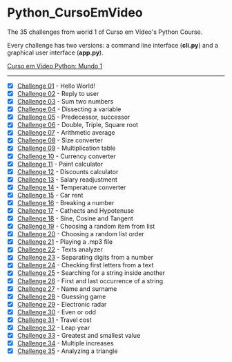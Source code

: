 # Python_CursoEmVideo

The 35 challenges from world 1 of Curso em Vídeo's Python Course.

Every challenge has two versions: a command line interface (**cli.py**) and a graphical user interface (**app.py**).

[Curso em Vídeo Python: Mundo 1](https://www.youtube.com/watch?v=S9uPNppGsGo&list=PLpwygc0AuGOXJ18fPwPNIeXvzKid_AUkm)

***

- [x] [Challenge 01](https://github.com/mtvlc/Python_CursoEmVideo/tree/main/World1/Challenge001) - Hello World!
- [x] [Challenge 02](https://github.com/mtvlc/Python_CursoEmVideo/tree/main/World1/Challenge002) - Reply to user
- [x] [Challenge 03](https://github.com/mtvlc/Python_CursoEmVideo/tree/main/World1/Challenge003) - Sum two numbers
- [x] [Challenge 04](https://github.com/mtvlc/Python_CursoEmVideo/tree/main/World1/Challenge004) - Dissecting a variable
- [x] [Challenge 05](https://github.com/mtvlc/Python_CursoEmVideo/tree/main/World1/Challenge005) - Predecessor, successor
- [x] [Challenge 06](https://github.com/mtvlc/Python_CursoEmVideo/tree/main/World1/Challenge006) - Double, Triple, Square root
- [x] [Challenge 07](https://github.com/mtvlc/Python_CursoEmVideo/tree/main/World1/Challenge007) - Arithmetic average
- [x] [Challenge 08](https://github.com/mtvlc/Python_CursoEmVideo/tree/main/World1/Challenge008) - Size converter
- [x] [Challenge 09](https://github.com/mtvlc/Python_CursoEmVideo/tree/main/World1/Challenge009) - Multiplication table
- [x] [Challenge 10](https://github.com/mtvlc/Python_CursoEmVideo/tree/main/World1/Challenge010) - Currency converter
- [x] [Challenge 11](https://github.com/mtvlc/Python_CursoEmVideo/tree/main/World1/Challenge011) - Paint calculator
- [x] [Challenge 12](https://github.com/mtvlc/Python_CursoEmVideo/tree/main/World1/Challenge012) - Discounts calculator
- [x] [Challenge 13](https://github.com/mtvlc/Python_CursoEmVideo/tree/main/World1/Challenge013) - Salary readjustment
- [x] [Challenge 14](https://github.com/mtvlc/Python_CursoEmVideo/tree/main/World1/Challenge014) - Temperature converter
- [x] [Challenge 15](https://github.com/mtvlc/Python_CursoEmVideo/tree/main/World1/Challenge015) - Car rent
- [x] [Challenge 16](https://github.com/mtvlc/Python_CursoEmVideo/tree/main/World1/Challenge016) - Breaking a number
- [x] [Challenge 17](https://github.com/mtvlc/Python_CursoEmVideo/tree/main/World1/Challenge017) - Cathects and Hypotenuse
- [x] [Challenge 18](https://github.com/mtvlc/Python_CursoEmVideo/tree/main/World1/Challenge018) - Sine, Cosine and Tangent
- [x] [Challenge 19](https://github.com/mtvlc/Python_CursoEmVideo/tree/main/World1/Challenge019) - Choosing a random item from list
- [x] [Challenge 20](https://github.com/mtvlc/Python_CursoEmVideo/tree/main/World1/Challenge020) - Choosing a random list order
- [x] [Challenge 21](https://github.com/mtvlc/Python_CursoEmVideo/tree/main/World1/Challenge021) - Playing a .mp3 file
- [x] [Challenge 22](https://github.com/mtvlc/Python_CursoEmVideo/tree/main/World1/Challenge022) - Texts analyzer
- [x] [Challenge 23](https://github.com/mtvlc/Python_CursoEmVideo/tree/main/World1/Challenge023) - Separating digits from a number
- [x] [Challenge 24](https://github.com/mtvlc/Python_CursoEmVideo/tree/main/World1/Challenge024) - Checking first letters from a text
- [x] [Challenge 25](https://github.com/mtvlc/Python_CursoEmVideo/tree/main/World1/Challenge025) - Searching for a string inside another
- [x] [Challenge 26](https://github.com/mtvlc/Python_CursoEmVideo/tree/main/World1/Challenge026) - First and last occurrence of a string
- [x] [Challenge 27](https://github.com/mtvlc/Python_CursoEmVideo/tree/main/World1/Challenge027) - Name and surname
- [x] [Challenge 28](https://github.com/mtvlc/Python_CursoEmVideo/tree/main/World1/Challenge028) - Guessing game
- [x] [Challenge 29](https://github.com/mtvlc/Python_CursoEmVideo/tree/main/World1/Challenge029) - Electronic radar
- [x] [Challenge 30](https://github.com/mtvlc/Python_CursoEmVideo/tree/main/World1/Challenge030) - Even or odd
- [x] [Challenge 31](https://github.com/mtvlc/Python_CursoEmVideo/tree/main/World1/Challenge031) - Travel cost
- [x] [Challenge 32](https://github.com/mtvlc/Python_CursoEmVideo/tree/main/World1/Challenge032) - Leap year
- [x] [Challenge 33](https://github.com/mtvlc/Python_CursoEmVideo/tree/main/World1/Challenge033) - Greatest and smallest value
- [x] [Challenge 34](https://github.com/mtvlc/Python_CursoEmVideo/tree/main/World1/Challenge034) - Multiple increases
- [x] [Challenge 35](https://github.com/mtvlc/Python_CursoEmVideo/tree/main/World1/Challenge035) - Analyzing a triangle
